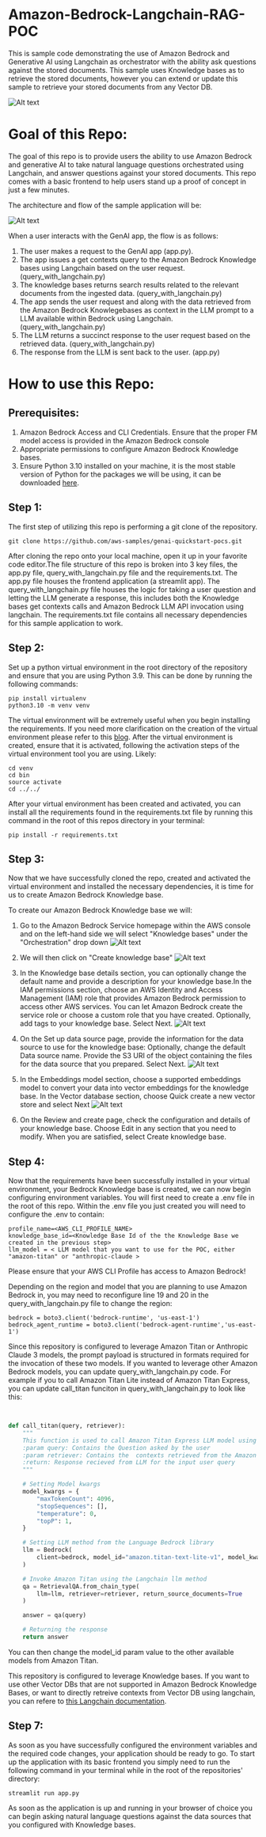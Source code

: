 # Amazon-Bedrock-Langchain-RAG-POC

This is sample code demonstrating the use of Amazon Bedrock and Generative AI using Langchain as orchestrator with the ability ask questions against the stored documents. This sample uses Knowledge bases as to retrieve the stored documents, however you can extend or update this sample to retrieve your stored documents from any Vector DB.

![Alt text](images/demo.gif)
# **Goal of this Repo:**

The goal of this repo is to provide users the ability to use Amazon Bedrock and generative AI to take natural language questions orchestrated using Langchain, and answer questions against your stored documents.
This repo comes with a basic frontend to help users stand up a proof of concept in just a few minutes.

The architecture and flow of the sample application will be:

![Alt text](images/architecture_diagram.png "POC Architecture")

When a user interacts with the GenAI app, the flow is as follows:

1. The user makes a request to the GenAI app (app.py).
2. The app issues a get contexts query to the Amazon Bedrock Knowledge bases using Langchain based on the user request. (query_with_langchain.py)
3. The knowledge bases returns search results related to the relevant documents from the ingested data. (query_with_langchain.py)
4. The app sends the user request and along with the data retrieved from the Amazon Bedrock Knowlegebases as context in the LLM prompt to a LLM available within Bedrock using Langchain. (query_with_langchain.py)
5. The LLM returns a succinct response to the user request based on the retrieved data. (query_with_langchain.py)
6. The response from the LLM is sent back to the user. (app.py)

# How to use this Repo:

## Prerequisites:

1. Amazon Bedrock Access and CLI Credentials. Ensure that the proper FM model access is provided in the Amazon Bedrock console
2. Appropriate permissions to configure Amazon Bedrock Knowledge bases.
3. Ensure Python 3.10 installed on your machine, it is the most stable version of Python for the packages we will be using, it can be downloaded [here](https://www.python.org/downloads/release/python-3911/).

## Step 1:

The first step of utilizing this repo is performing a git clone of the repository.

```
git clone https://github.com/aws-samples/genai-quickstart-pocs.git
```

After cloning the repo onto your local machine, open it up in your favorite code editor.The file structure of this repo is broken into 3 key files,
the app.py file,  query_with_langchain.py file and the requirements.txt.
The app.py file houses the frontend application (a streamlit app).
The query_with_langchain.py file houses the logic for taking a user question and letting the LLM generate a response, this includes both the Knowledge bases get contexts calls and Amazon Bedrock LLM API invocation using langchain.
The requirements.txt file contains all necessary dependencies for this sample application to work.

## Step 2:

Set up a python virtual environment in the root directory of the repository and ensure that you are using Python 3.9. This can be done by running the following commands:

```
pip install virtualenv
python3.10 -m venv venv
```

The virtual environment will be extremely useful when you begin installing the requirements. If you need more clarification on the creation of the virtual environment please refer to this [blog](https://www.freecodecamp.org/news/how-to-setup-virtual-environments-in-python/).
After the virtual environment is created, ensure that it is activated, following the activation steps of the virtual environment tool you are using. Likely:

```
cd venv
cd bin
source activate
cd ../../
```

After your virtual environment has been created and activated, you can install all the requirements found in the requirements.txt file by running this command in the root of this repos directory in your terminal:

```
pip install -r requirements.txt
```

## Step 3:

Now that we have successfully cloned the repo, created and activated the virtual environment and installed the necessary dependencies, it is time for us to create Amazon Bedrock Knowledge base.

To create our Amazon Bedrock Knowledge base we will:

1. Go to the Amazon Bedrock Service homepage within the AWS console and on the left-hand side we will select "Knowledge bases" under the "Orchestration" drop down ![Alt text](images/amazon_bedrock_homepage.png "Amazon Bedrock Homepage")

2. We will then click on "Create knowledge base" ![Alt text](images/knowledgeBase_homepage.png "Amazon Bedrock Create Knowledge base")

3. In the Knowledge base details section, you can optionally change the default name and provide a description for your knowledge base.In the IAM permissions section, choose an AWS Identity and Access Management (IAM) role that provides Amazon Bedrock permission to access other AWS services. You can let Amazon Bedrock create the service role or choose a custom role that you have created. Optionally, add tags to your knowledge base. Select Next. ![Alt text](images/kb_first_page.png "Knowledge base details")

4. On the Set up data source page, provide the information for the data source to use for the knowledge base: Optionally, change the default Data source name. Provide the S3 URI of the object containing the files for the data source that you prepared. Select Next. ![Alt text](images/kb_datasource_page.png "Set up Data Source")

5. In the Embeddings model section, choose a supported embeddings model to convert your data into vector embeddings for the knowledge base. In the Vector database section, choose Quick create a new vector store and select Next ![Alt text](images/kb_vectordb_page.png "Select Embeddings Model")

6. On the Review and create page, check the configuration and details of your knowledge base. Choose Edit in any section that you need to modify. When you are satisfied, select Create knowledge base.


## Step 4:

Now that the requirements have been successfully installed in your virtual environment, your Bedrock Knowledge base is created, we can now begin configuring environment variables.
You will first need to create a .env file in the root of this repo. Within the .env file you just created you will need to configure the .env to contain:

```
profile_name=<AWS_CLI_PROFILE_NAME>
knowledge_base_id=<Knowledge Base Id of the the Knowledge Base we created in the previous step>
llm_model = < LLM model that you want to use for the POC, either "amazon-titan" or "anthropic-claude >
```

Please ensure that your AWS CLI Profile has access to Amazon Bedrock!

Depending on the region and model that you are planning to use Amazon Bedrock in, you may need to reconfigure line 19 and 20 in the query_with_langchain.py file to change the region:

```
bedrock = boto3.client('bedrock-runtime', 'us-east-1')
bedrock_agent_runtime = boto3.client('bedrock-agent-runtime','us-east-1')
```
Since this repository is configured to leverage Amazon Titan or Anthropic Claude 3 models, the prompt payload is structured in formats required for the invocation of these two models. 
If you wanted to leverage other Amazon Bedrock models, you can update query_with_langchain.py code. 
For example if you to call Amazon Titan Lite instead of Amazon Titan Express, you can update call_titan funciton in query_with_langchain.py to look like this:

```python

        
def call_titan(query, retriever):
    """
    This function is used to call Amazon Titan Express LLM model using Langchain.
    :param query: Contains the Question asked by the user
    :param retriever: Contains the  contexts retrieved from the Amazon Bedrock Knowledge base
    :return: Response recieved from LLM for the input user query
    """

    # Setting Model kwargs
    model_kwargs = {
        "maxTokenCount": 4096,
        "stopSequences": [],
        "temperature": 0,
        "topP": 1,
    }

    # Setting LLM method from the Language Bedrock library
    llm = Bedrock(
        client=bedrock, model_id="amazon.titan-text-lite-v1", model_kwargs={} #updating the model_id param to to Amazon Titan Lite
    )

    # Invoke Amazon Titan using the Langchain llm method
    qa = RetrievalQA.from_chain_type(
        llm=llm, retriever=retriever, return_source_documents=True
    )

    answer = qa(query)

    # Returning the response
    return answer        
```

You can then change the model_id param value to the other available models from Amazon Titan.

This repository is configured to leverage Knowledge bases. 
If you want to use other Vector DBs that are not supported in Amazon Bedrock Knowledge Bases, or want to directly retreive contexts from Vector DB using langchain, you can refere to [this Langchain documentation](https://python.langchain.com/docs/modules/data_connection/retrievers/vectorstore/).


## Step 7:

As soon as you have successfully configured the environment variables and the required code changes, your application should be ready to go.
To start up the application with its basic frontend you simply need to run the following command in your terminal while in the root of the repositories' directory:

```
streamlit run app.py
```

As soon as the application is up and running in your browser of choice you can begin asking natural language questions against the data sources that you configured with Knowledge bases.

